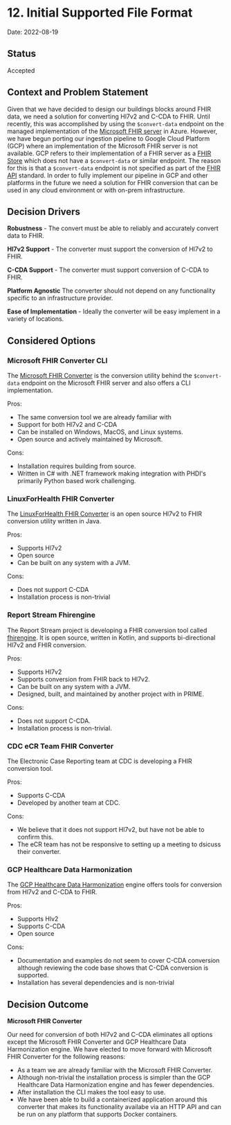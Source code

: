 # 12. Initial Supported File Format

Date: 2022-08-19

## Status

Accepted

## Context and Problem Statement

Given that we have decided to design our buildings blocks around FHIR data, we need a solution for converting Hl7v2 and C-CDA to FHIR. Until recently, this was accomplished by using the `$convert-data` endpoint on the managed implementation of the [Microsoft FHIR server](https://github.com/microsoft/fhir-server) in Azure. However, we have begun porting our ingestion pipeline to Google Cloud Platform (GCP) where an implementation of the Microsoft FHIR server is not available. GCP refers to their implementation of a FHIR server as a [FHIR Store](https://cloud.google.com/healthcare-api/docs/reference/rest/v1/projects.locations.datasets.fhirStores) which does not have a `$convert-data` or similar endpoint. The reason for this is that a `$convert-data` endpoint is not specified as part of the [FHIR API](https://hl7.org/fhir/http.html) standard. In order to fully implement our pipeline in GCP and other platforms in the future we need a solution for FHIR conversion that can be used in any cloud environment or with on-prem infrastructure.     

## Decision Drivers

**Robustness** - The convert must be able to reliably and accurately convert data to FHIR. 

**Hl7v2 Support** - The converter must support the conversion of Hl7v2 to FHIR. 

**C-CDA Support** - The converter must support conversion of C-CDA to FHIR.

**Platform Agnostic** The converter should not depend on any functionality specific to an infrastructure provider.

**Ease of Implementation** - Ideally the converter will be easy implement in a variety of locations.


## Considered Options

### Microsoft FHIR Converter CLI

The [Microsoft FHIR Converter](https://github.com/microsoft/FHIR-Converter) is the conversion utility behind the `$convert-data` endpoint on the Microsoft FHIR server and also offers a CLI implementation.

Pros:
- The same conversion tool we are already familiar with
- Support for both Hl7v2 and C-CDA
- Can be installed on Windows, MacOS, and Linux systems.
- Open source and actively maintained by Microsoft.

Cons:
- Installation requires building from source.
- Written in C# with .NET framework making integration with PHDI's primarily Python based work challenging.

### LinuxForHealth FHIR Converter

The [LinuxForHealth FHIR Converter](https://github.com/LinuxForHealth/hl7v2-fhir-converter) is an open source Hl7v2 to FHIR conversion utility written in Java.

Pros:
- Supports Hl7v2
- Open source 
- Can be built on any system with a JVM.

Cons:
- Does not support C-CDA
- Installation process is non-trivial

### Report Stream Fhirengine

The Report Stream project is developing a FHIR conversion tool called [fhirengine](https://github.com/CDCgov/prime-reportstream/tree/master/prime-router/src/main/kotlin/fhirengine). It is open source, written in Kotlin, and supports bi-directional Hl7v2 and FHIR conversion.

Pros:
- Supports Hl7v2
- Supports conversion from FHIR back to Hl7v2.
- Can be built on any system with a JVM.
- Designed, built, and maintained by another project with in PRIME.

Cons:
- Does not support C-CDA.
- Installation process is non-trivial.
 

### CDC eCR Team FHIR Converter

The Electronic Case Reporting team at CDC is developing a FHIR conversion tool.

Pros:
- Supports C-CDA
- Developed by another team at CDC.

Cons:
- We believe that it does not support Hl7v2, but have not be able to confirm this.
- The eCR team has not be responsive to setting up a meeting to dsicuss their converter.

### GCP Healthcare Data Harmonization

The [GCP Healthcare Data Harmonization](https://github.com/GoogleCloudPlatform/healthcare-data-harmonization) engine offers tools for conversion from Hl7v2 and C-CDA to FHIR.

Pros:
- Supports Hlv2
- Supports C-CDA
- Open source

Cons:
- Documentation and examples do not seem to cover C-CDA conversion although reviewing the code base shows that C-CDA conversion is supported.
- Installation has several dependencies and is non-trivial


## Decision Outcome

**Microsoft FHIR Converter** 

Our need for conversion of both Hl7v2 and C-CDA eliminates all options except the Microsoft FHIR Converter and GCP Healthcare Data Harmonization engine. We have elected to move forward with Microsoft FHIR Converter for the following reasons:

- As a team we are already familiar with the Microsoft FHIR Converter.
- Although non-trivial the installation process is simpler than the GCP Healthcare Data Harmonization engine and has fewer dependencies.
- After installation the CLI makes the tool easy to use.
- We have been able to build a containerized application around this converter that makes its functionality availabe via an HTTP API and can be run on any platform that supports Docker containers.